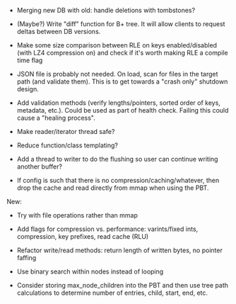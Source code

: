 - Merging new DB with old: handle deletions with tombstones?

- (Maybe?) Write "diff" function for B+ tree. It will allow clients to request deltas between DB versions.

- Make some size comparison between RLE on keys enabled/disabled (with LZ4 compression on) and check if it's worth making RLE a compile time flag

- JSON file is probably not needed. On load, scan for files in the target path (and validate them). This is to get towards a "crash only" shutdown design.

- Add validation methods (verify lengths/pointers, sorted order of keys, metadata, etc.). Could be used as part of health check. Failing this could cause a "healing process".

- Make reader/iterator thread safe?

- Reduce function/class templating?

- Add a thread to writer to do the flushing so user can continue writing another buffer?

- If config is such that there is no compression/caching/whatever, then drop the cache and read directly from mmap when using the PBT.

New:

- Try with file operations rather than mmap

- Add flags for compression vs. performance: varints/fixed ints, compression, key prefixes, read cache (RLU)

- Refactor write/read methods: return length of written bytes, no pointer faffing

- Use binary search within nodes instead of looping

- Consider storing max_node_children into the PBT and then use tree path calculations to determine number of entries, child, start, end, etc.
